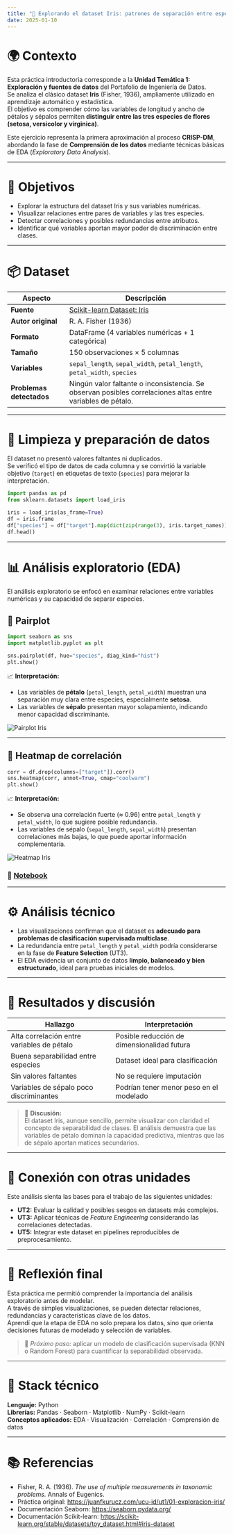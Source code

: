 ```yaml
---
title: "🌸 Explorando el dataset Iris: patrones de separación entre especies"
date: 2025-01-10
---
```


# 🌍 Contexto

Esta práctica introductoria corresponde a la **Unidad Temática 1: Exploración y fuentes de datos** del Portafolio de Ingeniería de Datos.  
Se analiza el clásico dataset **Iris** (Fisher, 1936), ampliamente utilizado en aprendizaje automático y estadística.  
El objetivo es comprender cómo las variables de longitud y ancho de pétalos y sépalos permiten **distinguir entre las tres especies de flores (setosa, versicolor y virginica)**.  

Este ejercicio representa la primera aproximación al proceso **CRISP-DM**, abordando la fase de **Comprensión de los datos** mediante técnicas básicas de EDA (*Exploratory Data Analysis*).

---

# 🎯 Objetivos

- Explorar la estructura del dataset Iris y sus variables numéricas.  
- Visualizar relaciones entre pares de variables y las tres especies.  
- Detectar correlaciones y posibles redundancias entre atributos.  
- Identificar qué variables aportan mayor poder de discriminación entre clases.

---

# 📦 Dataset

| Aspecto | Descripción |
|----------|-------------|
| **Fuente** | [Scikit-learn Dataset: Iris](https://scikit-learn.org/stable/datasets/toy_dataset.html#iris-dataset) |
| **Autor original** | R. A. Fisher (1936) |
| **Formato** | DataFrame (4 variables numéricas + 1 categórica) |
| **Tamaño** | 150 observaciones × 5 columnas |
| **Variables** | `sepal_length`, `sepal_width`, `petal_length`, `petal_width`, `species` |
| **Problemas detectados** | Ningún valor faltante o inconsistencia. Se observan posibles correlaciones altas entre variables de pétalo. |

---

# 🧹 Limpieza y preparación de datos

El dataset no presentó valores faltantes ni duplicados.  
Se verificó el tipo de datos de cada columna y se convirtió la variable objetivo (`target`) en etiquetas de texto (`species`) para mejorar la interpretación.

```python
import pandas as pd
from sklearn.datasets import load_iris

iris = load_iris(as_frame=True)
df = iris.frame
df["species"] = df["target"].map(dict(zip(range(3), iris.target_names)))
df.head()
```

---

# 📊 Análisis exploratorio (EDA)

El análisis exploratorio se enfocó en examinar relaciones entre variables numéricas y su capacidad de separar especies.

## 🔹 Pairplot

```python
import seaborn as sns
import matplotlib.pyplot as plt

sns.pairplot(df, hue="species", diag_kind="hist")
plt.show()
```

📈 **Interpretación:**  
- Las variables de **pétalo** (`petal_length`, `petal_width`) muestran una separación muy clara entre especies, especialmente **setosa**.  
- Las variables de **sépalo** presentan mayor solapamiento, indicando menor capacidad discriminante.

![Pairplot Iris](../../../assets/img/iris_pairplot.png)

---

## 🔹 Heatmap de correlación

```python
corr = df.drop(columns=["target"]).corr()
sns.heatmap(corr, annot=True, cmap="coolwarm")
plt.show()
```

📈 **Interpretación:**  
- Se observa una correlación fuerte (≈ 0.96) entre `petal_length` y `petal_width`, lo que sugiere posible redundancia.  
- Las variables de sépalo (`sepal_length`, `sepal_width`) presentan correlaciones más bajas, lo que puede aportar información complementaria.

![Heatmap Iris](../../../assets/img/iris_corr.png)

### 📝 [Notebook](../../../notebooks/UT1-1.ipynb)
---

# ⚙️ Análisis técnico

- Las visualizaciones confirman que el dataset es **adecuado para problemas de clasificación supervisada multiclase**.  
- La redundancia entre `petal_length` y `petal_width` podría considerarse en la fase de **Feature Selection** (UT3).  
- El EDA evidencia un conjunto de datos **limpio, balanceado y bien estructurado**, ideal para pruebas iniciales de modelos.

---

# 🧠 Resultados y discusión

| Hallazgo | Interpretación |
|-----------|----------------|
| Alta correlación entre variables de pétalo | Posible reducción de dimensionalidad futura |
| Buena separabilidad entre especies | Dataset ideal para clasificación |
| Sin valores faltantes | No se requiere imputación |
| Variables de sépalo poco discriminantes | Podrían tener menor peso en el modelado |

> 💬 **Discusión:**  
> El dataset Iris, aunque sencillo, permite visualizar con claridad el concepto de separabilidad de clases. El análisis demuestra que las variables de pétalo dominan la capacidad predictiva, mientras que las de sépalo aportan matices secundarios.

---

# 🔗 Conexión con otras unidades

Este análisis sienta las bases para el trabajo de las siguientes unidades:  
- **UT2:** Evaluar la calidad y posibles sesgos en datasets más complejos.  
- **UT3:** Aplicar técnicas de *Feature Engineering* considerando las correlaciones detectadas.  
- **UT5:** Integrar este dataset en pipelines reproducibles de preprocesamiento.

---

# 🧩 Reflexión final

Esta práctica me permitió comprender la importancia del análisis exploratorio antes de modelar.  
A través de simples visualizaciones, se pueden detectar relaciones, redundancias y características clave de los datos.  
Aprendí que la etapa de EDA no solo prepara los datos, sino que orienta decisiones futuras de modelado y selección de variables.

> 🌱 *Próximo paso:* aplicar un modelo de clasificación supervisada (KNN o Random Forest) para cuantificar la separabilidad observada.

---

# 🧰 Stack técnico

**Lenguaje:** Python  
**Librerías:** Pandas · Seaborn · Matplotlib · NumPy · Scikit-learn  
**Conceptos aplicados:** EDA · Visualización · Correlación · Comprensión de datos  

---

# 📚 Referencias

- Fisher, R. A. (1936). *The use of multiple measurements in taxonomic problems.* Annals of Eugenics.  
- Práctica original: <https://juanfkurucz.com/ucu-id/ut1/01-exploracion-iris/>  
- Documentación Seaborn: <https://seaborn.pydata.org/>  
- Documentación Scikit-learn: <https://scikit-learn.org/stable/datasets/toy_dataset.html#iris-dataset>